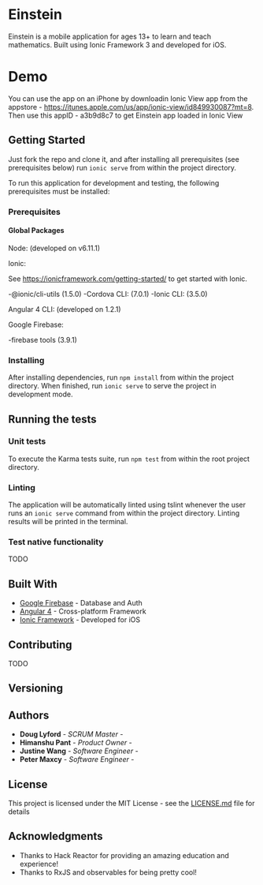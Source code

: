 # Einstein

Einstein is a mobile application for ages 13+ to learn and teach mathematics.  Built using Ionic Framework 3 and developed for iOS.

# Demo

You can use the app on an iPhone by downloadin Ionic View app 
from the appstore - https://itunes.apple.com/us/app/ionic-view/id849930087?mt=8. Then use this appID - a3b9d8c7 to get Einstein app
loaded in Ionic View

## Getting Started

Just fork the repo and clone it, and after installing all prerequisites (see prerequisites below) run `ionic serve` from within the project directory.

To run this application for development and testing, the following prerequisites must be installed:

### Prerequisites

#### Global Packages

Node: (developed on v6.11.1)

Ionic:

See https://ionicframework.com/getting-started/ to get started with Ionic.

-@ionic/cli-utils (1.5.0)
-Cordova CLI: (7.0.1)
-Ionic CLI: (3.5.0)

Angular 4 CLI:  (developed on 1.2.1)

Google Firebase:

-firebase tools (3.9.1)


### Installing

After installing dependencies, run `npm install` from within the project directory.  When finished, run `ionic serve` to serve the project in development mode.

## Running the tests



### Unit tests

To execute the Karma tests suite, run `npm test` from within the root project directory.

### Linting

The application will be automatically linted using tslint whenever the user runs an `ionic serve` command from within the project directory.  Linting results will be printed in the terminal.

### Test native functionality

TODO


## Built With

* [Google Firebase](https://firebase.google.com/) - Database and Auth
* [Angular 4](https://angular.io/) - Cross-platform Framework
* [Ionic Framework](https://ionicframework.com/) - Developed for iOS

## Contributing

TODO

## Versioning


## Authors

* **Doug Lyford** - *SCRUM Master* -
* **Himanshu Pant** - *Product Owner* -
* **Justine Wang** - *Software Engineer* -
* **Peter Maxcy** - *Software Engineer* -

## License

This project is licensed under the MIT License - see the [LICENSE.md](LICENSE.md) file for details

## Acknowledgments

* Thanks to Hack Reactor for providing an amazing education and experience!
* Thanks to RxJS and observables for being pretty cool!
